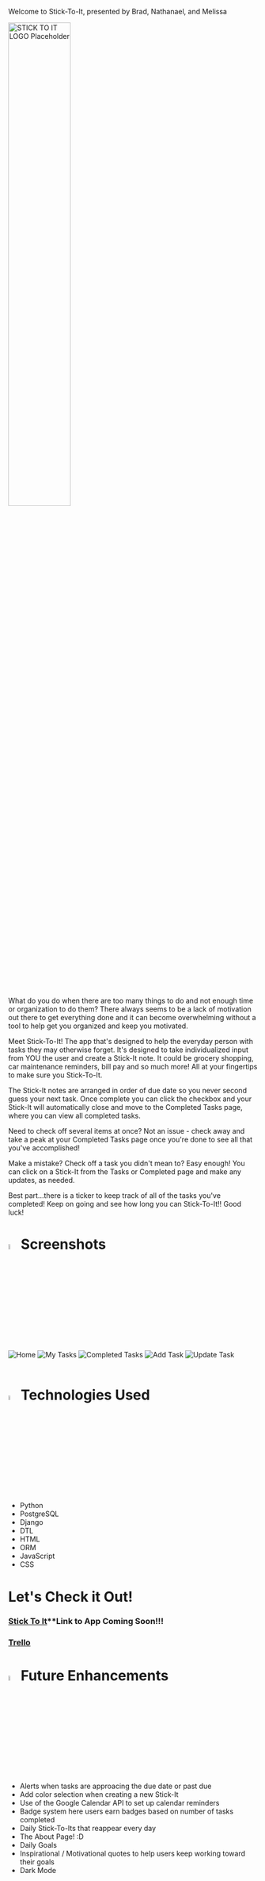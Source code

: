 Welcome to Stick-To-It, presented by Brad, Nathanael, and Melissa

<img src="https://i.imgur.com/BpcZriS.png" width="50%" height="50%" alt="STICK TO IT LOGO Placeholder">

What do you do when there are too many things to do and not enough time or organization to do them?  There always seems to be a lack of motivation out there to get everything done and it can become overwhelming without a tool to help get you organized and keep you motivated.

Meet Stick-To-It!  The app that's designed to help the everyday person with tasks they may otherwise forget.  It's designed to take individualized input from YOU the user and create a Stick-It note.  It could be grocery shopping, car maintenance reminders, bill pay and so much more!  All at your fingertips to make sure you Stick-To-It. 

The Stick-It notes are arranged in order of due date so you never second guess your next task.  Once complete you can click the checkbox and your Stick-It will automatically close and move to the Completed Tasks page, where you can view all completed tasks.  

Need to check off several items at once?  Not an issue - check away and take a peak at your Completed Tasks page once you're done to see all that you've accomplished!  

Make a mistake?  Check off a task you didn't mean to?  Easy enough!  You can click on a Stick-It from the Tasks or Completed page and make any updates, as needed.

Best part...there is a ticker to keep track of all of the tasks you've completed!  Keep on going and see how long you can Stick-To-It!!  Good luck!

# <img src="https://i.imgur.com/zGIeQDx.png" width="5%" height="5%" alt="yellow">Screenshots

<img src="https://i.imgur.com/TvNjs56l.png" alt="Home">
<img src="https://i.imgur.com/LXPkqvml.png" alt="My Tasks">
<img src="https://i.imgur.com/m8ak2n2l.png" alt="Completed Tasks">
<img src="https://i.imgur.com/RaXeH9tm.png" alt="Add Task">
<img src="https://i.imgur.com/meT5egxm.png" alt="Update Task">

</br>
</br>

# <img src="https://i.imgur.com/bsqBd83.png" width="5%" height="5%" alt="pink">Technologies Used

- Python
- PostgreSQL
- Django
- DTL
- HTML
- ORM
- JavaScript
- CSS

# Let's Check it Out!

### [Stick To It]()**Link to App Coming Soon!!!
### [Trello](https://trello.com/b/Emx3UtuT/project-4-stick-to-it)

# <img src="https://i.imgur.com/IbkyBku.png" width="5%" height="5%" alt="blue">Future Enhancements

- Alerts when tasks are approacing the due date or past due
- Add color selection when creating a new Stick-It
- Use of the Google Calendar API to set up calendar reminders
- Badge system here users earn badges based on number of tasks completed
- Daily Stick-To-Its that reappear every day
- The About Page! :D 
- Daily Goals
- Inspirational / Motivational quotes to help users keep working toward their goals
- Dark Mode
